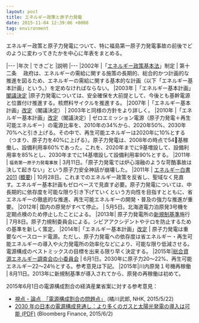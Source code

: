 ```yaml
---
layout: post
title: エネルギー政策と原子力発電
date: 2015-11-04 12:39:06 +0000
tag: environment
---
```

エネルギー政策と原子力発電について、特に福島第一原子力発電事故の前後でどのように変わってきたかを中心に年表をまとめる。

|---
|年次 | できごと |説明
|---
|2002年 |「[エネルギー政策基本法](http://law.e-gov.go.jp/htmldata/H14/H14HO071.html)」制定 | 第十二条 　政府は、エネルギーの需給に関する施策の長期的、総合的かつ計画的な推進を図るため、エネルギーの需給に関する基本的な計画（以下「エネルギー基本計画」という。）を定めなければならない。
|2003年 |「エネルギー基本計画」[閣議決定](http://www.meti.go.jp/report/downloadfiles/g31006b1j.pdf) |原子力発電については、安全確保を大前提として、今後とも基幹電源と位置付け推進する。核燃料サイクルを推進する。
|2007年 |「エネルギー基本計画」[改定](http://www.meti.go.jp/report/downloadfiles/g31006b1j.pdf)（閣議決定） | 2003年と同様の方針をより詳しく。
|2010年 |「エネルギー基本計画」[改定](http://www.meti.go.jp/committee/summary/0004657/energy.html)（閣議決定）| ゼロエミッション電源（原子力発電＋再生可能エネルギー）の電源比率を、2010年の34%から、2020年50%、2030年70%へと引き上げる。その中で、再生可能エネルギーは2020年に10%とする（つまり、原子力を40%に上げる）。原子力発電は、2008年の時点で54基稼働し、設備利用率60%であった。これを、2020年までに9基増設して、設備利用率を85%とし、2030年までに14基増設して設備利用率90%とする。
|2011年 | `福島第一原子力発電事故` | 3月11日。「原子力発電では炉心溶融のような苛酷事故は決して起きない」という原子力安全神話が崩壊した。
|2011年 | [エネルギー白書2011](http://www.enecho.meti.go.jp/about/whitepaper/2011html/) ([概要](http://www.enecho.meti.go.jp/about/whitepaper/2011gaiyou/whitepaper2010pdf_h22_nenjihoukoku.pdf)) | 10月28日。これまでのエネルギー政策を反省し、聖域なく見直す。エネルギー基本計画もゼロベースで見直す必要。原子力発電については、中長期的に依存度を可能な限り引き下げていくという方向性を目指すとともに、省エネルギーの徹底的な推進、再生可能エネルギーの開発・普及の強力な推進が重要。
|2012年| 国内の原発がすべて停止。 | 5月5日。北海道電力泊原発3号機を定期点検のため停止したことによる。
|2013年| 原子力発電所の[新規制基準](https://www.nsr.go.jp/activity/regulation/tekigousei/shin_kisei_kijyun.html)施行 | 7月8日。原子力規制委員会による。シビアアクシデントやテロを防止するための基準を新しく策定。
|2014年|「エネルギー基本計画」[改定](http://www.enecho.meti.go.jp/category/others/basic_plan/pdf/140411.pdf) | 原子力発電は重要なベースロード電源。ただし、原子力発電への依存度は省エネルギー・再生可能エネルギーの導入や火力発電所の効率化などにより、可能な限り低減させる。電源構成のベストミックスの目標を出来る限り早く決定する。
|2015年|[総合資源エネルギー調査会の小委員会](http://www.nippon.com/ja/features/h00114/) | 6月1日。2030年に原子力20〜22%、再生可能エネルギー22～24％とする。参考意見は下記。
|2015年|川内原発１号機再稼働 | 8月11日。2013年に新規制基準が導入されてから、原発の再稼働は初めて。

2015年6月1日の電源構成割合の経済産業省案に対する参考意見：

- [視点・論点　「電源構成割合の問題点」](http://www.nhk.or.jp/kaisetsu-blog/400/217528.html) (橘川武郎, NHK, 2015/5/22)
- [2030 年の日本の電源構成見通し：より多くのガスと太陽光発電の導入は可能 (PDF)](http://about.bnef.com/content/uploads/sites/4/2015/06/BNEF_White_Paper_Japan_Outlook_JPN_FINAL.pdf) (Bloomberg Finance, 2015/6/2)

